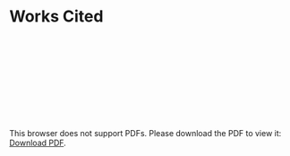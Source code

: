 # Works Cited
<object data="https://github.com/BenjaminHellebust/BenjaminHellebust.github.io/files/8674185/Bibliography.pdf" type="application/pdf" width="100%" height="100%">
    <embed src="https://github.com/BenjaminHellebust/BenjaminHellebust.github.io/files/8674185/Bibliography.pdf">
        <p>This browser does not support PDFs. Please download the PDF to view it: <a href="https://github.com/BenjaminHellebust/BenjaminHellebust.github.io/files/8674185/Bibliography.pdf">Download PDF</a>.</p>
    </embed>
</object>
